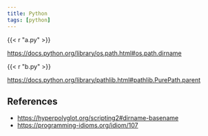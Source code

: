 ```yaml
---
title: Python
tags: [python]
---
```


{{< r "a.py" >}}

<https://docs.python.org/library/os.path.html#os.path.dirname>

{{< r "b.py" >}}

<https://docs.python.org/library/pathlib.html#pathlib.PurePath.parent>

## References

- <https://hyperpolyglot.org/scripting2#dirname-basename>
- <https://programming-idioms.org/idiom/107>
